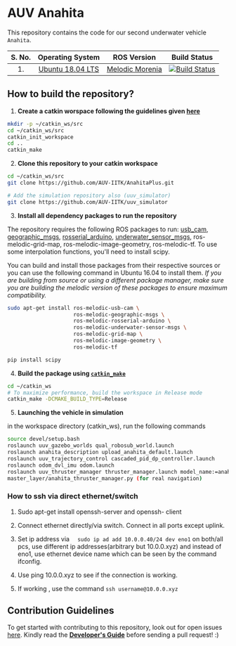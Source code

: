 
# AUV Anahita

This repository contains the code for our second underwater vehicle `Anahita`. 


| S. No. 	| Operating System 	|  ROS Version 	| Build Status 	|
|:------:	|:----------------:	|:------------:	|:------------:	|
| 1.     	| [Ubuntu 18.04 LTS](http://releases.ubuntu.com/18.04/) 	| [Melodic Morenia](http://wiki.ros.org/Melodic) 	|  [![Build Status](https://travis-ci.org/AUV-IITK/AnahitaPlus.svg?branch=master)](https://travis-ci.org/AUV-IITK/Anahita)|

## How to build the repository?

1. **Create a catkin worspace following the guidelines given [here](http://wiki.ros.org/catkin/Tutorials/create_a_workspace)**
```bash
mkdir -p ~/catkin_ws/src
cd ~/catkin_ws/src
catkin_init_workspace
cd ..
catkin_make
```

2. **Clone this repository to your catkin workspace**
```bash
cd ~/catkin_ws/src
git clone https://github.com/AUV-IITK/AnahitaPlus.git

# Add the simulation repository also (uuv_simulator)
git clone https://github.com/AUV-IITK/uuv_simulator
```

3. **Install all dependency packages to run the repository**

The repository requires the following ROS packages to run: [usb_cam](http://wiki.ros.org/usb_cam), [geographic_msgs](http://wiki.ros.org/geometry_msgs), [rosserial_arduino](http://wiki.ros.org/rosserial_arduino), [underwater_sensor_msgs](http://wiki.ros.org/underwater_sensor_msgs), ros-melodic-grid-map, ros-melodic-image-geometry, ros-melodic-tf. To use some interpolation functions, you'll need to install scipy.

You can build and install those packages from their respective sources or you can use the following command in Ubuntu 16.04 to install them. *If you are building from source or using a different package manager, make sure you are building the melodic version of these packages to ensure maximum compatibility.*

```bash
sudo apt-get install ros-melodic-usb-cam \
                     ros-melodic-geographic-msgs \
                     ros-melodic-rosserial-arduino \
                     ros-melodic-underwater-sensor-msgs \
                     ros-melodic-grid-map \
                     ros-melodic-image-geometry \
                     ros-melodic-tf

pip install scipy
```

4. **Build the package using [`catkin_make`](http://wiki.ros.org/catkin/commands/catkin_make)**
```bash
cd ~/catkin_ws
# To maximize performance, build the workspace in Release mode
catkin_make -DCMAKE_BUILD_TYPE=Release
```

5. **Launching the vehicle in simulation**

in the workspace directory (catkin_ws), run the following commands
```bash
source devel/setup.bash
roslaunch uuv_gazebo_worlds qual_robosub_world.launch 
roslaunch anahita_description upload_anahita_default.launch
roslaunch uuv_trajectory_control cascaded_pid_dp_controller.launch
roslaunch odom_dvl_imu odom.launch
roslaunch uuv_thruster_manager thruster_manager.launch model_name:=anahita (for simulation)
master_layer/anahita_thruster_manager.py (for real navigation) 
```
### How to ssh via direct ethernet/switch

1. Sudo apt-get install openssh-server and openssh-  client
2. Connect ethernet directly/via switch. Connect in all ports except uplink.

3. Set ip address via `  sudo ip ad add 10.0.0.40/24 dev eno1` on both/all pcs, use different ip addresses(arbitrary but 10.0.0.xyz) and instead of eno1, use ethernet device name which can be seen by the command ifconfig.

3. Use ping 10.0.0.xyz to see if the connection is working.

5. If working , use the command
`ssh username@10.0.0.xyz`

## Contribution Guidelines

To get started with contributing to this repository, look out for open issues [here](https://github.com/AUV-IITK/auv2018/issues). Kindly read the [__Developer's Guide__](https://github.com/AUV-IITK/AUVWiki/wiki/Developers-Guide) before sending a pull request! :)



